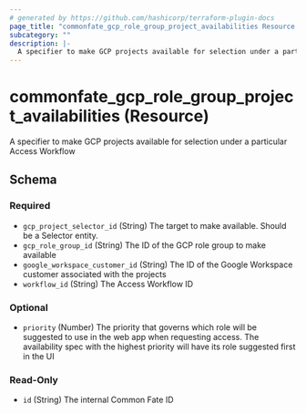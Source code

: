 ```yaml
---
# generated by https://github.com/hashicorp/terraform-plugin-docs
page_title: "commonfate_gcp_role_group_project_availabilities Resource - commonfate"
subcategory: ""
description: |-
  A specifier to make GCP projects available for selection under a particular Access Workflow
---
```


# commonfate_gcp_role_group_project_availabilities (Resource)

A specifier to make GCP projects available for selection under a particular Access Workflow



<!-- schema generated by tfplugindocs -->
## Schema

### Required

- `gcp_project_selector_id` (String) The target to make available. Should be a Selector entity.
- `gcp_role_group_id` (String) The ID of the GCP role group to make available
- `google_workspace_customer_id` (String) The ID of the Google Workspace customer associated with the projects
- `workflow_id` (String) The Access Workflow ID

### Optional

- `priority` (Number) The priority that governs which role will be suggested to use in the web app when requesting access. The availability spec with the highest priority will have its role suggested first in the UI

### Read-Only

- `id` (String) The internal Common Fate ID


